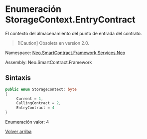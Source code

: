 # Enumeración StorageContext.EntryContract

El contexto del almacenamiento del punto de entrada del contrato.

> [!Caution] Obsoleta en version 2.0.

Namespace: [Neo.SmartContract.Framework.Services.Neo](../../Neo.md)

Assembly: Neo.SmartContract.Framework

## Sintaxis

```c#
public enum StorageContext: byte
{
     Current = 1,
     CallingContract = 2,
     EntryContract = 4
}
```

Enumeración valor: 4



[Volver arriba](../StorageContext.md)
